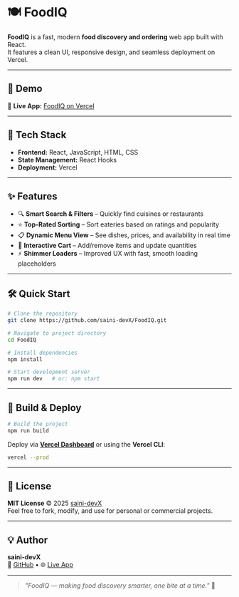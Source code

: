 # 🍽️ FoodIQ

**FoodIQ** is a fast, modern **food discovery and ordering** web app built with React.  
It features a clean UI, responsive design, and seamless deployment on Vercel.

---

## 🚀 Demo

🔗 **Live App:** [FoodIQ on Vercel](https://foodiq.vercel.app)

---

## 🧠 Tech Stack

- **Frontend:** React, JavaScript, HTML, CSS  
- **State Management:** React Hooks  
- **Deployment:** Vercel  

---

## ✨ Features

- 🔍 **Smart Search & Filters** – Quickly find cuisines or restaurants  
- ⭐ **Top-Rated Sorting** – Sort eateries based on ratings and popularity  
- 📋 **Dynamic Menu View** – See dishes, prices, and availability in real time  
- 🛒 **Interactive Cart** – Add/remove items and update quantities  
- ⚡ **Shimmer Loaders** – Improved UX with fast, smooth loading placeholders  

---

## 🛠️ Quick Start

```bash
# Clone the repository
git clone https://github.com/saini-devX/FoodIQ.git

# Navigate to project directory
cd FoodIQ

# Install dependencies
npm install

# Start development server
npm run dev   # or: npm start
```

---

## 🧩 Build & Deploy

```bash
# Build the project
npm run build
```

Deploy via **[Vercel Dashboard](https://vercel.com)** or using the **Vercel CLI**:

```bash
vercel --prod
```

---

## 🪪 License

**MIT License** © 2025 [saini-devX](https://github.com/saini-devX)  
Feel free to fork, modify, and use for personal or commercial projects.

---

## 💡 Author

**saini-devX**  
🔗 [GitHub](https://github.com/saini-devX) • 🌐 [Live App](https://foodiq.vercel.app)

---

> _"FoodIQ — making food discovery smarter, one bite at a time."_ 🍴
